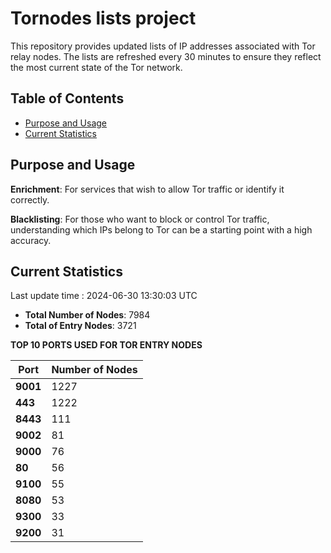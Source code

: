 # Tornodes lists project

This repository provides updated lists of IP addresses associated with Tor relay nodes. The lists are refreshed every 30 minutes to ensure they reflect the most current state of the Tor network.

## Table of Contents

- [Purpose and Usage](#purpose-and-usage)
- [Current Statistics](#current-statistics)


## Purpose and Usage

**Enrichment**: For services that wish to allow Tor traffic or identify it correctly.

**Blacklisting**: For those who want to block or control Tor traffic, understanding which IPs belong to Tor can be a starting point with a high accuracy.

## Current Statistics

Last update time : 2024-06-30 13:30:03 UTC

- **Total Number of Nodes**: 7984
- **Total of Entry Nodes**: 3721

**TOP 10 PORTS USED FOR TOR ENTRY NODES**

| **Port** | **Number of Nodes** |
|------|-----------------|
| **9001**   | 1227  |
| **443**   | 1222  |
| **8443**   | 111  |
| **9002**   | 81  |
| **9000**   | 76  |
| **80**   | 56  |
| **9100**   | 55  |
| **8080**   | 53  |
| **9300**   | 33  |
| **9200**   | 31  |

